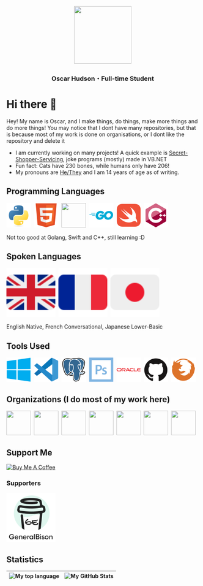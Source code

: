 <div><center>
    <p align="center"><img src="https://avatars.githubusercontent.com/oscie57" height="150" width="150"></p>
    <h3 align="center">Oscar Hudson・Full-time Student</h3>
</div></center>


# Hi there 👋
Hey! My name is Oscar, and I make things, do things, make more things and do more things!
You may notice that I dont have many repositories, but that is because most of my work is done on organisations, or I dont like the repository and delete it
- I am currently working on many projects! A quick example is [Secret-Shopper-Servicing](https://github.com/Secret-Shopper-Servicing), joke programs (mostly) made in VB.NET
- Fun fact: Cats have 230 bones, while humans only have 206!
- My pronouns are <a href="https://en.pronouns.page/he&they">He/They</a> and I am 14 years of age as of writing.

## Programming Languages
<img src="https://github.com/devicons/devicon/blob/master/icons/python/python-original.svg" width="64" height="64"/>&nbsp;
<img src="https://github.com/devicons/devicon/blob/master/icons/html5/html5-original.svg" width="64" height="64"/>&nbsp;
<img src="https://upload.wikimedia.org/wikipedia/commons/thumb/4/40/VB.NET_Logo.svg/512px-VB.NET_Logo.svg.png" width="64" height="64"/>&nbsp;
<img src="https://github.com/devicons/devicon/blob/master/icons/go/go-original-wordmark.svg" width="64" height="64"/>&nbsp;
<img src="https://github.com/devicons/devicon/blob/master/icons/swift/swift-original.svg" width="64" height="64"/>&nbsp;
<img src="https://github.com/devicons/devicon/blob/master/icons/cplusplus/cplusplus-original.svg" width="64" height="64"/>

Not too good at Golang, Swift and C++, still learning :D

## Spoken Languages
<img src="https://github.com/twitter/twemoji/blob/master/assets/svg/1f1ec-1f1e7.svg" width="128" height="128"/>&nbsp;
<img src="https://github.com/twitter/twemoji/blob/master/assets/svg/1f1eb-1f1f7.svg" width="128" height="128"/>&nbsp;
<img src="https://github.com/twitter/twemoji/blob/master/assets/svg/1f1ef-1f1f5.svg" width="128" height="128"/>

English Native, French Conversational, Japanese Lower-Basic

## Tools Used
<img src="https://github.com/devicons/devicon/blob/master/icons/windows8/windows8-original.svg" width="64" height="64"/>&nbsp;
<img src="https://github.com/devicons/devicon/blob/master/icons/vscode/vscode-original.svg" width="64" height="64"/>&nbsp;
<img src="https://github.com/devicons/devicon/blob/master/icons/postgresql/postgresql-original.svg" width="64" height="64"/>&nbsp;
<img src="https://github.com/devicons/devicon/blob/master/icons/photoshop/photoshop-line.svg" width="64" height="64"/>&nbsp;
<img src="https://github.com/devicons/devicon/blob/master/icons/oracle/oracle-original.svg" width="64" height="64"/>&nbsp;
<img src="https://github.com/devicons/devicon/blob/master/icons/github/github-original.svg" width="64" height="64"/>&nbsp;
<img src="https://github.com/devicons/devicon/blob/master/icons/firefox/firefox-plain.svg" width="64" height="64"/>&nbsp;

## Organizations (I do most of my work here)
<img src="https://avatars.githubusercontent.com/WiiLink24" width="64" height="64"/>&nbsp;
<img src="https://avatars.githubusercontent.com/XConnect24" width="64" height="64"/>&nbsp;
<img src="https://avatars.githubusercontent.com/Warp-Studios" width="64" height="64"/>&nbsp;
<img src="https://avatars.githubusercontent.com/TurtleNet" width="64" height="64"/>&nbsp;
<img src="https://avatars.githubusercontent.com/StriimNetwork" width="64" height="64"/>&nbsp;
<img src="https://avatars.githubusercontent.com/nt-he" width="64" height="64"/>&nbsp;
<img src="https://avatars.githubusercontent.com/Secret-Shopper-Servicing" width="64" height="64"/>&nbsp;

## Support Me
<a href="https://www.buymeacoffee.com/oscie" target="_blank"><img src="https://cdn.buymeacoffee.com/buttons/default-orange.png" alt="Buy Me A Coffee" height="41" width="174"></a>

### Supporters

<img src="https://github.com/oscie57/oscie57/blob/main/supporters/GeneralBison.png" width="128" height="128"/>&nbsp;

## Statistics
|![My top language](https://github-readme-stats.vercel.app/api/top-langs/?username=oscie57&show_icons=true&title_color=4F8CC9&text_color=9f9f9f&bg_color=00000000&hide_border=true&icon_color=00000000&count_private=true)|![My GitHub Stats](https://github-readme-stats.vercel.app/api?username=oscie57&show_icons=true&title_color=4F8CC9&text_color=9f9f9f&bg_color=00000000&hide_border=true&icon_color=4F8CC9&count_private=true&show_icons=true)|
|-|-|
